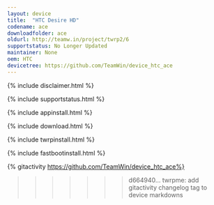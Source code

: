 ```yaml
---
layout: device
title:  "HTC Desire HD"
codename: ace
downloadfolder: ace
oldurl: http://teamw.in/project/twrp2/6
supportstatus: No Longer Updated
maintainer: None
oem: HTC
devicetree: https://github.com/TeamWin/device_htc_ace
---
```


{% include disclaimer.html %}

{% include supportstatus.html %}

{% include appinstall.html %}

{% include download.html %}

{% include twrpinstall.html %}

{% include fastbootinstall.html %}

{% gitactivity  https://github.com/TeamWin/device_htc_ace%}
>>>>>>> d664940... twrpme: add gitactivity changelog tag to device markdowns
